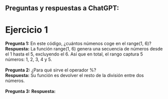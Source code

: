 ## Preguntas y respuestas  a ChatGPT:

# Ejercicio 1

**Pregunta 1:** En este código, ¿cuántos númenos coge en el range(1, 6)?<br>
**Respuesta:** La función range(1, 6) genera una secuencia de números desde el 1 hasta el 5, excluyendo el 6. Así que en total, el rango captura 5 números: 1, 2, 3, 4 y 5.<br><br>
**Pregunta 2:** ¿Para qué sirve el operador %?<br>
**Respuesta:** Su función es devolver el resto de la división entre dos números.<br><br>
**Pregunta 3:** 
**Respuesta:**
